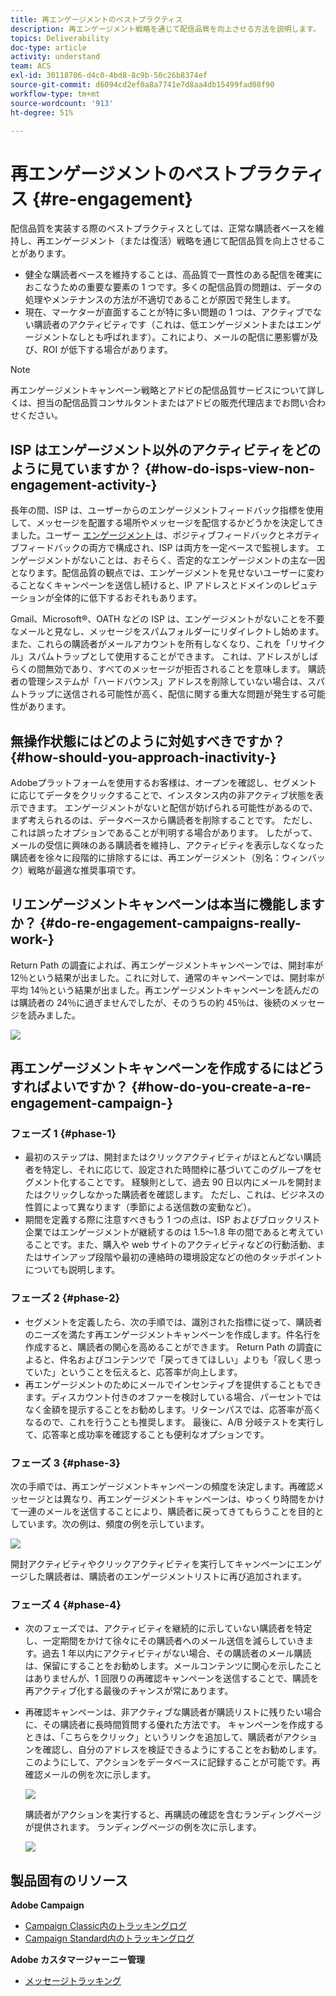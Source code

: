```yaml
---
title: 再エンゲージメントのベストプラクティス
description: 再エンゲージメント戦略を通じて配信品質を向上させる方法を説明します。
topics: Deliverability
doc-type: article
activity: understand
team: ACS
exl-id: 30118706-d4c0-4bd8-8c9b-50c26b8374ef
source-git-commit: d6094cd2ef0a8a7741e7d8aa4db15499fad08f90
workflow-type: tm+mt
source-wordcount: '913'
ht-degree: 51%

---
```


# 再エンゲージメントのベストプラクティス {#re-engagement}

配信品質を実装する際のベストプラクティスとしては、正常な購読者ベースを維持し、再エンゲージメント（または復活）戦略を通じて配信品質を向上させることがあります。

* 健全な購読者ベースを維持することは、高品質で一貫性のある配信を確実におこなうための重要な要素の 1 つです。多くの配信品質の問題は、データの処理やメンテナンスの方法が不適切であることが原因で発生します。
* 現在、マーケターが直面することが特に多い問題の 1 つは、アクティブでない購読者のアクティビティです（これは、低エンゲージメントまたはエンゲージメントなしとも呼ばれます）。これにより、メールの配信に悪影響が及び、ROI が低下する場合があります。

>[!NOTE]
>
>再エンゲージメントキャンペーン戦略とアドビの配信品質サービスについて詳しくは、担当の配信品質コンサルタントまたはアドビの販売代理店までお問い合わせください。

## ISP はエンゲージメント以外のアクティビティをどのように見ていますか？ {#how-do-isps-view-non-engagement-activity-}

長年の間、ISP は、ユーザーからのエンゲージメントフィードバック指標を使用して、メッセージを配置する場所やメッセージを配信するかどうかを決定してきました。ユーザー [ エンゲージメント ](/help/engagement.md) は、ポジティブフィードバックとネガティブフィードバックの両方で構成され、ISP は両方を一定ベースで監視します。 エンゲージメントがないことは、おそらく、否定的なエンゲージメントの主な一因となります。配信品質の観点では、エンゲージメントを見せないユーザーに変わることなくキャンペーンを送信し続けると、IP アドレスとドメインのレピュテーションが全体的に低下するおそれもあります。

Gmail、Microsoft®、OATH などの ISP は、エンゲージメントがないことを不要なメールと見なし、メッセージをスパムフォルダーにリダイレクトし始めます。 また、これらの購読者がメールアカウントを所有しなくなり、これを「リサイクル」スパムトラップとして使用することができます。 これは、アドレスがしばらくの間無効であり、すべてのメッセージが拒否されることを意味します。 購読者の管理システムが「ハードバウンス」アドレスを削除していない場合は、スパムトラップに送信される可能性が高く、配信に関する重大な問題が発生する可能性があります。

## 無操作状態にはどのように対処すべきですか？ {#how-should-you-approach-inactivity-}

Adobeプラットフォームを使用するお客様は、オープンを確認し、セグメントに応じてデータをクリックすることで、インスタンス内の非アクティブ状態を表示できます。 エンゲージメントがないと配信が妨げられる可能性があるので、まず考えられるのは、データベースから購読者を削除することです。 ただし、これは誤ったオプションであることが判明する場合があります。 したがって、メールの受信に興味のある購読者を維持し、アクティビティを表示しなくなった購読者を徐々に段階的に排除するには、再エンゲージメント（別名：ウィンバック）戦略が最適な推奨事項です。

## リエンゲージメントキャンペーンは本当に機能しますか？ {#do-re-engagement-campaigns-really-work-}

Return Path の調査によれば、再エンゲージメントキャンペーンでは、開封率が 12％という結果が出ました。これに対して、通常のキャンペーンでは、開封率が平均 14％という結果が出ました。再エンゲージメントキャンペーンを読んだのは購読者の 24％に過ぎませんでしたが、そのうちの約 45％は、後続のメッセージを読みました。

![](../../help/assets/deliverability_implementation_1.png)

## 再エンゲージメントキャンペーンを作成するにはどうすればよいですか？ {#how-do-you-create-a-re-engagement-campaign-}

### フェーズ 1 {#phase-1}

* 最初のステップは、開封またはクリックアクティビティがほとんどない購読者を特定し、それに応じて、設定された時間枠に基づいてこのグループをセグメント化することです。 経験則として、過去 90 日以内にメールを開封またはクリックしなかった購読者を確認します。 ただし、これは、ビジネスの性質によって異なります（季節による送信数の変動など）。
* 期間を定義する際に注意すべきもう 1 つの点は、ISP およびブロックリスト企業ではエンゲージメントが継続するのは 1.5～1.8 年の間であると考えていることです。また、購入や web サイトのアクティビティなどの行動活動、またはサインアップ段階や最初の連絡時の環境設定などの他のタッチポイントについても説明します。

### フェーズ 2 {#phase-2}

* セグメントを定義したら、次の手順では、識別された指標に従って、購読者のニーズを満たす再エンゲージメントキャンペーンを作成します。件名行を作成すると、購読者の関心を高めることができます。 Return Path の調査によると、件名およびコンテンツで「戻ってきてほしい」よりも「寂しく思っていた」ということを伝えると、応答率が向上します。
* 再エンゲージメントのためにメールでインセンティブを提供することもできます。ディスカウント付きのオファーを検討している場合、パーセントではなく金額を提示することをお勧めします。リターンパスでは、応答率が高くなるので、これを行うことも推奨します。 最後に、A/B 分岐テストを実行して、応答率と成功率を確認することも便利なオプションです。

### フェーズ 3 {#phase-3}

次の手順では、再エンゲージメントキャンペーンの頻度を決定します。再確認メッセージとは異なり、再エンゲージメントキャンペーンは、ゆっくり時間をかけて一連のメールを送信することにより、購読者に戻ってきてもらうことを目的としています。次の例は、頻度の例を示しています。

![](../../help/assets/deliverability_implementation_2.png)

開封アクティビティやクリックアクティビティを実行してキャンペーンにエンゲージした購読者は、購読者のエンゲージメントリストに再び追加されます。

### フェーズ 4 {#phase-4}

* 次のフェーズでは、アクティビティを継続的に示していない購読者を特定し、一定期間をかけて徐々にその購読者へのメール送信を減らしていきます。過去 1 年以内にアクティビティがない場合、その購読者のメール購読は、保留にすることをお勧めします。メールコンテンツに関心を示したことはありませんが、1 回限りの再確認キャンペーンを送信することで、購読を再アクティブ化する最後のチャンスが常にあります。
* 再確認キャンペーンは、非アクティブな購読者が購読リストに残りたい場合に、その購読者に長時間質問する優れた方法です。 キャンペーンを作成するときは、「こちらをクリック」というリンクを追加して、購読者がアクションを確認し、自分のアドレスを検証できるようにすることをお勧めします。このようにして、アクションをデータベースに記録することが可能です。再確認メールの例を次に示します。

  ![](../../help/assets/deliverability_implementation_3.png)

  購読者がアクションを実行すると、再購読の確認を含むランディングページが提供されます。 ランディングページの例を次に示します。

  ![](../../help/assets/deliverability_implementation_4.png)

## 製品固有のリソース

**Adobe Campaign**

* [Campaign Classic内のトラッキングログ ](https://experienceleague.adobe.com/docs/campaign-classic/using/sending-messages/monitoring-deliveries/delivery-dashboard.html#tracking-logs)
* [Campaign Standard内のトラッキングログ ](https://experienceleague.adobe.com/docs/campaign-standard/using/testing-and-sending/sending-and-tracking-messages/tracking-messages.html#tracking-logs)

**Adobe カスタマージャーニー管理**

* [ メッセージトラッキング ](https://experienceleague.adobe.com/docs/journey-optimizer/using/reporting/message-tracking.html?lang=ja)
